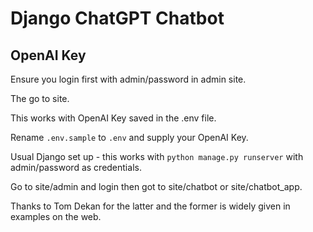 # Django ChatGPT Chatbot

## OpenAI Key

Ensure you login first with admin/password in admin site.

The go to site.

This works with OpenAI Key saved in the .env file.

Rename `.env.sample` to `.env` and supply your OpenAI Key.

Usual Django set up - this works with `python manage.py runserver` with admin/password as credentials.

Go to site/admin and login then got to site/chatbot or site/chatbot_app.

Thanks to Tom Dekan for the latter and the former is widely given in examples on the web.